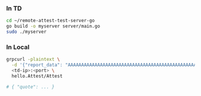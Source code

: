 ### In TD
```bash
cd ~/remote-attest-test-server-go
go build -o myserver server/main.go
sudo ./myserver
```

### In Local
```bash
grpcurl -plaintext \
  -d '{"report_data": "AAAAAAAAAAAAAAAAAAAAAAAAAAAAAAAAAAAAAAAAAAAAAAAAAAAAAAAAAAAAAAAAAAAAAA=="}' \
  <td-ip>:<port> \
  hello.Attest/Attest

# { "quote": ... }
```

